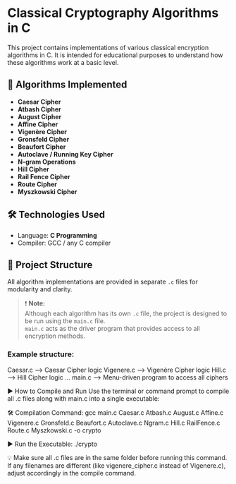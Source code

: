 # Classical Cryptography Algorithms in C

This project contains implementations of various classical encryption algorithms in C. It is intended for educational purposes to understand how these algorithms work at a basic level.

## 🔐 Algorithms Implemented

- **Caesar Cipher**
- **Atbash Cipher**
- **August Cipher**
- **Affine Cipher**
- **Vigenère Cipher**
- **Gronsfeld Cipher**
- **Beaufort Cipher**
- **Autoclave / Running Key Cipher**
- **N-gram Operations**
- **Hill Cipher**
- **Rail Fence Cipher**
- **Route Cipher**
- **Myszkowski Cipher**

## 🛠️ Technologies Used

- Language: **C Programming**
- Compiler: GCC / any C compiler

## 📁 Project Structure

All algorithm implementations are provided in separate `.c` files for modularity and clarity.

> ❗ **Note:**  
> Although each algorithm has its own `.c` file, the project is designed to be run using the `main.c` file.  
> `main.c` acts as the driver program that provides access to all encryption methods.

### Example structure:
Caesar.c --> Caesar Cipher logic Vigenere.c --> Vigenère Cipher logic Hill.c --> Hill Cipher logic ... main.c --> Menu-driven program to access all ciphers


▶️ How to Compile and Run
Use the terminal or command prompt to compile all .c files along with main.c into a single executable:

🛠️ Compilation Command:
gcc main.c Caesar.c Atbash.c August.c Affine.c Vigenere.c Gronsfeld.c Beaufort.c Autoclave.c Ngram.c Hill.c RailFence.c Route.c Myszkowski.c -o crypto

▶️ Run the Executable:
./crypto

💡 Make sure all .c files are in the same folder before running this command.
If any filenames are different (like vigenere_cipher.c instead of Vigenere.c), adjust accordingly in the compile command.







